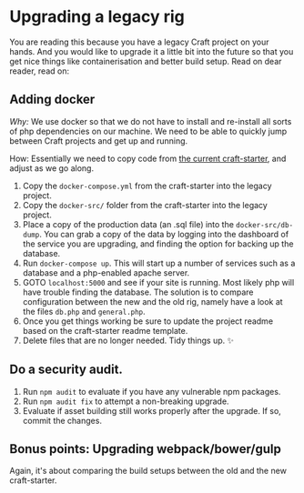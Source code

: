 
# Upgrading a legacy rig

You are reading this because you have a legacy Craft project on your hands. And you would like to upgrade it a little bit into the future so that you get nice things like containerisation and better build setup. Read on dear reader, read on:

## Adding docker

*Why:* We use docker so that we do not have to install and re-install all sorts of php dependencies on our machine. We need to be able to quickly jump between Craft projects and get up and running.

How: Essentially we need to copy code from [the current craft-starter](https://github.com/netliferesearch/craft-starter), and adjust as we go along.

1. Copy the `docker-compose.yml` from the craft-starter into the legacy project.
2. Copy the `docker-src/` folder from the craft-starter into the legacy project.
3. Place a copy of the production data (an .sql file) into the `docker-src/db-dump`. You can grab a copy of the data by logging into the dashboard of the service you are upgrading, and finding the option for backing up the database.
4. Run `docker-compose up`. This will start up a number of services such as a database and a php-enabled apache server.
5. GOTO `localhost:5000` and see if your site is running. Most likely php will have trouble finding the database. The solution is to compare configuration between the new and the old rig, namely have a look at the  files `db.php` and `general.php`.
6. Once you get things working be sure to update the project readme based on the craft-starter readme template.
7. Delete files that are no longer needed. Tidy things up. :sparkles:

## Do a security audit.

1. Run `npm audit` to evaluate if you have any vulnerable npm packages.
1. Run `npm audit fix` to attempt a non-breaking upgrade.
1. Evaluate if asset building still works properly after the upgrade. If so, commit the changes.

## Bonus points: Upgrading webpack/bower/gulp

Again, it's about comparing the build setups between the old and the new craft-starter.
